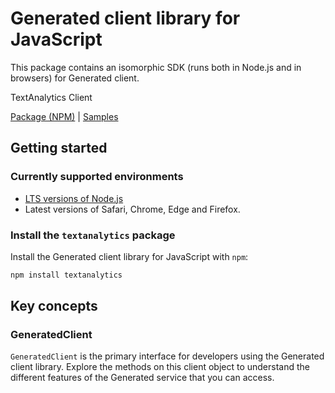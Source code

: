 # Generated client library for JavaScript

This package contains an isomorphic SDK (runs both in Node.js and in browsers) for Generated client.

TextAnalytics Client

[Package (NPM)](https://www.npmjs.com/package/textanalytics) |
[Samples](https://github.com/Azure-Samples/azure-samples-js-management)

## Getting started

### Currently supported environments

- [LTS versions of Node.js](https://nodejs.org/about/releases/)
- Latest versions of Safari, Chrome, Edge and Firefox.


### Install the `textanalytics` package

Install the Generated client library for JavaScript with `npm`:

```bash
npm install textanalytics
```


## Key concepts

### GeneratedClient

`GeneratedClient` is the primary interface for developers using the Generated client library. Explore the methods on this client object to understand the different features of the Generated service that you can access.

